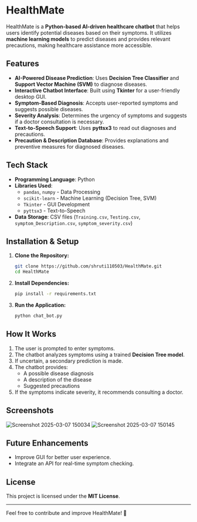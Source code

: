 # HealthMate

HealthMate is a **Python-based AI-driven healthcare chatbot** that helps users identify potential diseases based on their symptoms. It utilizes **machine learning models** to predict diseases and provides relevant precautions, making healthcare assistance more accessible.

## Features
- **AI-Powered Disease Prediction**: Uses **Decision Tree Classifier** and **Support Vector Machine (SVM)** to diagnose diseases.
- **Interactive Chatbot Interface**: Built using **Tkinter** for a user-friendly desktop GUI.
- **Symptom-Based Diagnosis**: Accepts user-reported symptoms and suggests possible diseases.
- **Severity Analysis**: Determines the urgency of symptoms and suggests if a doctor consultation is necessary.
- **Text-to-Speech Support**: Uses **pyttsx3** to read out diagnoses and precautions.
- **Precaution & Description Database**: Provides explanations and preventive measures for diagnosed diseases.

## Tech Stack
- **Programming Language**: Python
- **Libraries Used**:
  - `pandas`, `numpy` - Data Processing
  - `scikit-learn` - Machine Learning (Decision Tree, SVM)
  - `Tkinter` - GUI Development
  - `pyttsx3` - Text-to-Speech
- **Data Storage**: CSV files (`Training.csv`, `Testing.csv`, `symptom_Description.csv`, `symptom_severity.csv`)

## Installation & Setup
1. **Clone the Repository:**
   ```sh
   git clone https://github.com/shruti110503/HealthMate.git
   cd HealthMate
   ```
2. **Install Dependencies:**
   ```sh
   pip install -r requirements.txt
   ```
3. **Run the Application:**
   ```sh
   python chat_bot.py
   ```

## How It Works
1. The user is prompted to enter symptoms.
2. The chatbot analyzes symptoms using a trained **Decision Tree model**.
3. If uncertain, a secondary prediction is made.
4. The chatbot provides:
   - A possible disease diagnosis
   - A description of the disease
   - Suggested precautions
5. If the symptoms indicate severity, it recommends consulting a doctor.

## Screenshots
![Screenshot 2025-03-07 150034](https://github.com/user-attachments/assets/ea23e399-d45d-4e86-b876-ccfb49ca3bf2)
![Screenshot 2025-03-07 150145](https://github.com/user-attachments/assets/c7a6f3b3-a099-471b-8361-8163e394e5e7)


## Future Enhancements
- Improve GUI for better user experience.
- Integrate an API for real-time symptom checking.

## License
This project is licensed under the **MIT License**.

---

Feel free to contribute and improve HealthMate! 🚀


